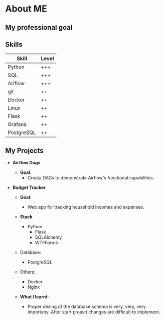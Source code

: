 # About ME

## My professional goal

## Skills
| Skill      | Level |
| ---------- | ----- |
| Python     | +++   |
| SQL        | +++   |
| Airflow    | +++   |
| git        | ++    |
| Docker     | ++    |
| Linux      | ++    |
| Flask      | ++    |
| Grafana    | ++    |
| PostgreSQL | ++    |

## My Projects
- **Airflow Dags**
	- **Goal**:
		- Creata DAGs to demonstrate Airflow's functional capabilities.


- **Budget Tracker**

	- **Goal**:
		- Web app for tracking household incomes and expenses.

	- **Stack**
		- Python
			- Flask
			- SQLAlchemy
			- WTFForms
	- Database:
		- PostgreSQL
	- Others:
		- Docker
		- Nginx

	- **What I learnt**:
		- Proper desing of the database schema is very, very, very importany. After start project changes are difficult to implement.